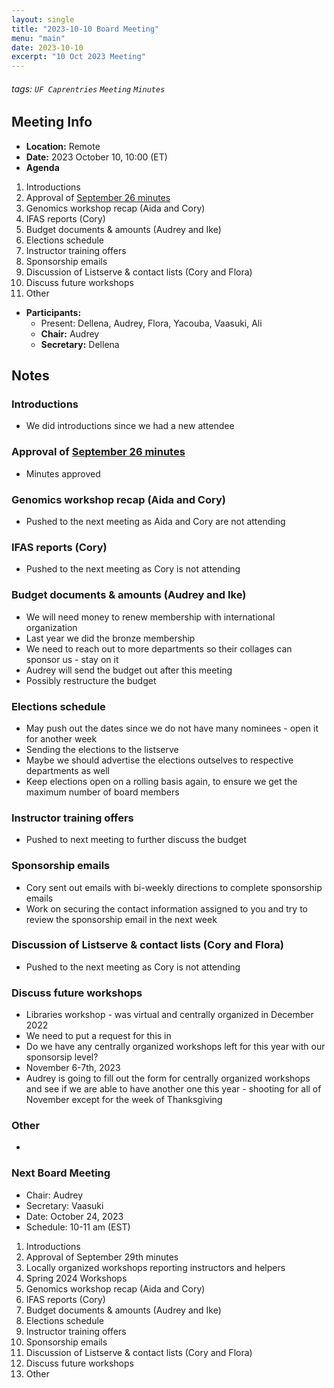 ```yaml
---
layout: single
title: "2023-10-10 Board Meeting"
menu: "main"
date: 2023-10-10
excerpt: "10 Oct 2023 Meeting"
---
```


###### tags: `UF Caprentries` `Meeting` `Minutes`

## Meeting Info

- **Location:** Remote
- **Date:** 2023 October 10, 10:00 (ET)
- **Agenda**

1. Introductions
2. Approval of [September 26 minutes]([https://www.uf-carpentries.org/minutes/board-2023-09-26/])
3. Genomics workshop recap (Aida and Cory)
4. IFAS reports (Cory)
5. Budget documents & amounts (Audrey and Ike)
6. Elections schedule
7. Instructor training offers
8. Sponsorship emails
9. Discussion of Listserve & contact lists (Cory and Flora)
10. Discuss future workshops
11. Other

- **Participants:**
    - Present: Dellena, Audrey, Flora, Yacouba, Vaasuki, Ali
    - **Chair:** Audrey
    - **Secretary:** Dellena

## Notes
<!-- Other important details discussed during the meeting can be entered here. -->

### Introductions
* We did introductions since we had a new attendee

### Approval of [September 26 minutes]([https://www.uf-carpentries.org/minutes/board-2023-09-26/])
* Minutes approved

### Genomics workshop recap (Aida and Cory)
* Pushed to the next meeting as Aida and Cory are not attending

### IFAS reports (Cory)
* Pushed to the next meeting as Cory is not attending

### Budget documents & amounts (Audrey and Ike)
* We will need money to renew membership with international organization
* Last year we did the bronze membership
* We need to reach out to more departments so their collages can sponsor us - stay on it
* Audrey will send the budget out after this meeting
* Possibly restructure the budget

### Elections schedule
* May push out the dates since we do not have many nominees - open it for another week
* Sending the elections to the listserve
* Maybe we should advertise the elections outselves to respective departments as well
* Keep elections open on a rolling basis again, to ensure we get the maximum number of board members

### Instructor training offers
* Pushed to next meeting to further discuss the budget

### Sponsorship emails
* Cory sent out emails with bi-weekly directions to complete sponsorship emails
* Work on securing the contact information assigned to you and try to review the sponsorship email in the next week

### Discussion of Listserve & contact lists (Cory and Flora)
* Pushed to the next meeting as Cory is not attending

### Discuss future workshops
* Libraries workshop - was virtual and centrally organized in December 2022
* We need to put a request for this in
* Do we have any centrally organized workshops left for this year with our sponsorsip level?
* November 6-7th, 2023
* Audrey is going to fill out the form for centrally organized workshops and see if we are able to have another one this year - shooting for all of November except for the week of Thanksgiving

### Other
* 

### Next Board Meeting
* Chair: Audrey
* Secretary: Vaasuki
* Date: October 24, 2023
* Schedule: 10-11 am (EST)

1. Introductions
2. Approval of September 29th minutes
3. Locally organized workshops reporting instructors and helpers
4. Spring 2024 Workshops
5. Genomics workshop recap (Aida and Cory)
6. IFAS reports (Cory)
7. Budget documents & amounts (Audrey and Ike)
8. Elections schedule
9. Instructor training offers
10. Sponsorship emails
11. Discussion of Listserve & contact lists (Cory and Flora)
12. Discuss future workshops
13. Other

